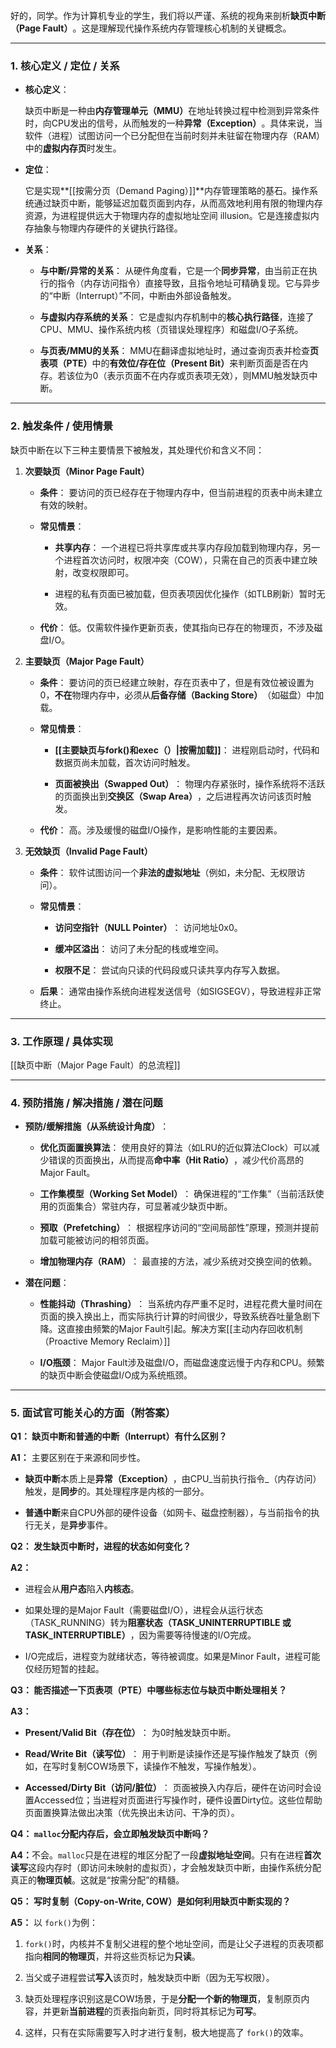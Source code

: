 好的，同学。作为计算机专业的学生，我们将以严谨、系统的视角来剖析 ​**缺页中断（Page Fault）​**​ 。这是理解现代操作系统内存管理核心机制的关键概念。

---

### 1. 核心定义 / 定位 / 关系

- ​**核心定义**​：
    
    缺页中断是一种由**内存管理单元（MMU）​**​ 在地址转换过程中检测到异常条件时，向CPU发出的信号，从而触发的一种**异常（Exception）​**。具体来说，当软件（进程）试图访问一个已分配但在当前时刻并未驻留在物理内存（RAM）中的**虚拟内存页**时发生。
    
- ​**定位**​：
    
    它是实现**[[按需分页（Demand Paging）]]​**​ 内存管理策略的基石。操作系统通过缺页中断，能够延迟加载页面到内存，从而高效地利用有限的物理内存资源，为进程提供远大于物理内存的虚拟地址空间 illusion。它是连接虚拟内存抽象与物理内存硬件的关键执行路径。
    
- ​**关系**​：
    
    - ​**与中断/异常的关系**​： 从硬件角度看，它是一个**同步异常**，由当前正在执行的指令（内存访问指令）直接导致，且指令地址可精确复现。它与异步的“中断（Interrupt）”不同，中断由外部设备触发。
        
    - ​**与虚拟内存系统的关系**​： 它是虚拟内存机制中的**核心执行路径**，连接了CPU、MMU、操作系统内核（页错误处理程序）和磁盘I/O子系统。
        
    - ​**与页表/MMU的关系**​： MMU在翻译虚拟地址时，通过查询页表并检查**页表项（PTE）​**​ 中的**有效位/存在位（Present Bit）​**​ 来判断页面是否在内存。若该位为0（表示页面不在内存或页表项无效），则MMU触发缺页中断。
        
    

---

### 2. 触发条件 / 使用情景

缺页中断在以下三种主要情景下被触发，其处理代价和含义不同：

1. ​**次要缺页（Minor Page Fault）​**​
    
    - ​**条件**​： 要访问的页已经存在于物理内存中，但当前进程的页表中尚未建立有效的映射。
        
    - ​**常见情景**​：
        
        - ​**共享内存**​： 一个进程已将共享库或共享内存段加载到物理内存，另一个进程首次访问时，权限冲突（COW），只需在自己的页表中建立映射，改变权限即可。
        
        - 进程的私有页面已被加载，但页表项因优化操作（如TLB刷新）暂时无效。
            
        
    - ​**代价**​： 低。仅需软件操作更新页表，使其指向已存在的物理页，不涉及磁盘I/O。
        
    
2. ​**主要缺页（Major Page Fault）​**​
    
    - ​**条件**​： 要访问的页已经建立映射，存在页表中了，但是有效位被设置为0，**不在**物理内存中，必须从**后备存储（Backing Store）​**​（如磁盘）中加载。
        
    - ​**常见情景**​：
        
        - ​**[[主要缺页与fork()和exec（）|按需加载]]**​： 进程刚启动时，代码和数据页尚未加载，首次访问时触发。
            
        - ​**页面被换出（Swapped Out）​**​： 物理内存紧张时，操作系统将不活跃的页面换出到**交换区（Swap Area）​**，之后进程再次访问该页时触发。
            
        
    - ​**代价**​： 高。涉及缓慢的磁盘I/O操作，是影响性能的主要因素。
        
    
3. ​**无效缺页（Invalid Page Fault）​**​
    
    - ​**条件**​： 软件试图访问一个**非法的虚拟地址**​（例如，未分配、无权限访问）。
        
    - ​**常见情景**​：
        
        - ​**访问空指针（NULL Pointer）​**​： 访问地址0x0。
            
        - ​**缓冲区溢出**​： 访问了未分配的栈或堆空间。
            
        - ​**权限不足**​： 尝试向只读的代码段或只读共享内存写入数据。
            
        
    - ​**后果**​： 通常由操作系统向进程发送信号（如SIGSEGV），导致进程非正常终止。
        
    

---

### 3. 工作原理 / 具体实现

[[缺页中断（Major Page Fault）的总流程]]
    

---

### 4. 预防措施 / 解决措施 / 潜在问题

- ​**预防/缓解措施（从系统设计角度）​**​：
    
    - ​**优化页面置换算法**​： 使用良好的算法（如LRU的近似算法Clock）可以减少错误的页面换出，从而提高**命中率（Hit Ratio）​**，减少代价高昂的Major Fault。
        
    - ​**工作集模型（Working Set Model）​**​： 确保进程的“工作集”（当前活跃使用的页面集合）常驻内存，可显著减少缺页中断。
        
    - ​**预取（Prefetching）​**​： 根据程序访问的“空间局部性”原理，预测并提前加载可能被访问的相邻页面。
        
    - ​**增加物理内存（RAM）​**​： 最直接的方法，减少系统对交换空间的依赖。
        
    
- ​**潜在问题**​：
    
    - ​**性能抖动（Thrashing）​**​： 当系统内存严重不足时，进程花费大量时间在页面的换入换出上，而实际执行计算的时间很少，导致系统吞吐量急剧下降。这直接由频繁的Major Fault引起。解决方案[[​主动内存回收机制​（Proactive Memory Reclaim）]]
        
    - ​**I/O瓶颈**​： Major Fault涉及磁盘I/O，而磁盘速度远慢于内存和CPU。频繁的缺页中断会使磁盘I/O成为系统瓶颈。
        
    

---

### 5. 面试官可能关心的方面（附答案）

​**Q1： 缺页中断和普通的中断（Interrupt）有什么区别？​**​

​**A1：​**​ 主要区别在于来源和同步性。

- ​**缺页中断**本质上是**异常（Exception）​**，由CPU_当前执行指令_（内存访问）触发，是**同步**的。其处理程序是内核的一部分。
    
- ​**普通中断**来自CPU外部的硬件设备（如网卡、磁盘控制器），与当前指令的执行无关，是**异步**事件。
    

​**Q2： 发生缺页中断时，进程的状态如何变化？​**​

​**A2：​**​

- 进程会从**用户态**陷入**内核态**。
    
- 如果处理的是Major Fault（需要磁盘I/O），进程会从运行状态（TASK_RUNNING）转为**阻塞状态（TASK_UNINTERRUPTIBLE 或 TASK_INTERRUPTIBLE）​**，因为需要等待慢速的I/O完成。
    
- I/O完成后，进程变为就绪状态，等待被调度。如果是Minor Fault，进程可能仅经历短暂的挂起。
    

​**Q3： 能否描述一下页表项（PTE）中哪些标志位与缺页中断处理相关？​**​

​**A3：​**​

- ​**Present/Valid Bit（存在位）​**​： 为0时触发缺页中断。
    
- ​**Read/Write Bit（读写位）​**​： 用于判断是读操作还是写操作触发了缺页（例如，在写时复制COW场景下，读操作不触发，写操作触发）。
    
- ​**Accessed/Dirty Bit（访问/脏位）​**​： 页面被换入内存后，硬件在访问时会设置Accessed位；当进程对页面进行写操作时，硬件设置Dirty位。这些位帮助页面置换算法做出决策（优先换出未访问、干净的页）。
    

​**Q4： `malloc`分配内存后，会立即触发缺页中断吗？​**​

​**A4：​**​ 不会。`malloc`只是在进程的堆区分配了一段**虚拟地址空间**。只有在进程**首次读写**这段内存时（即访问未映射的虚拟页），才会触发缺页中断，由操作系统分配真正的**物理页帧**。这就是“按需分配”的精髓。

​**Q5： 写时复制（Copy-on-Write, COW）是如何利用缺页中断实现的？​**​

​**A5：​**​ 以 `fork()`为例：

1. `fork()`时，内核并不复制父进程的整个地址空间，而是让父子进程的页表项都指向**相同的物理页**，并将这些页标记为**只读**。
    
2. 当父或子进程尝试**写入**该页时，触发缺页中断（因为无写权限）。
    
3. 缺页处理程序识别这是COW场景，于是**分配一个新的物理页**，复制原页内容，并更新**当前进程**的页表指向新页，同时将其标记为**可写**。
    
4. 这样，只有在实际需要写入时才进行复制，极大地提高了 `fork()`的效率。
    
